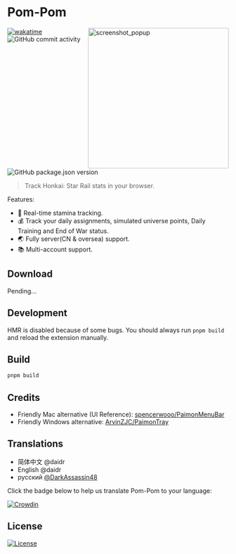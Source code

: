 # Pom-Pom

<img align="right" src="./screenshots/popup.png" width="320px" height="auto" alt="screenshot_popup" />

[![wakatime](https://wakatime.com/badge/github/daidr/pompom-webext.svg)](https://wakatime.com/badge/github/daidr/pompom-webext)
![GitHub commit activity](https://img.shields.io/github/commit-activity/y/daidr/pompom-webext?label=commits)

![GitHub package.json version](https://img.shields.io/github/package-json/v/daidr/pompom-webext)
<!-- [![Mozilla Add-on](https://img.shields.io/amo/users/pompom?label=firefox&color=green)](https://addons.mozilla.org/zh-CN/firefox/addon/pompom/) -->
<!-- [![Chrome Web Store](https://img.shields.io/chrome-web-store/users/ecafadojbjpamdlbhdgmfhihdojeekdd?label=chrome&color=green)](https://chrome.google.com/webstore/detail/pompom/ecafadojbjpamdlbhdgmfhihdojeekdd)
[![Microsoft Edge Addons](https://img.shields.io/badge/dynamic/json?label=edge&query=%24.activeInstallCount&url=https%3A%2F%2Fmicrosoftedge.microsoft.com%2Faddons%2Fgetproductdetailsbycrxid%2Famlfaonbmcninlpijbjkblmfgcanjdih&color=green)](https://microsoftedge.microsoft.com/addons/detail/pompom/amlfaonbmcninlpijbjkblmfgcanjdih) -->

> Track Honkai: Star Rail stats in your browser.

Features:

* 🌙 Real-time stamina tracking.
* 💰 Track your daily assignments, simulated universe points, Daily Training and End of War status.
* 🌏 Fully server(CN & oversea) support.
* 📚 Multi-account support.

## Download

<!-- [Firefox Addons](https://addons.mozilla.org/zh-CN/firefox/addon/pompom/) -->

<!-- [Chrome Webstore](https://chrome.google.com/webstore/detail/pompom/ecafadojbjpamdlbhdgmfhihdojeekdd)

[Edge Addons](https://microsoftedge.microsoft.com/addons/detail/amlfaonbmcninlpijbjkblmfgcanjdih) -->

Pending...

## Development

HMR is disabled because of some bugs. You should always run `pnpm build` and reload the extension manually.

## Build

```bash
pnpm build
```

## Credits

* Friendly Mac alternative (UI Reference): [spencerwooo/PaimonMenuBar](https://github.com/spencerwooo/PaimonMenuBar)
* Friendly Windows alternative: [ArvinZJC/PaimonTray](https://github.com/ArvinZJC/PaimonTray)

## Translations

* 简体中文 @daidr
* English @daidr
* русский [@DarkAssassin48](https://crowdin.com/profile/darkassassin)

Click the badge below to help us translate Pom-Pom to your language:

[![Crowdin](https://badges.crowdin.net/pompom-webext/localized.svg)](https://crowdin.com/project/pompom-webext)

## License

[![License](https://img.shields.io/badge/license-MIT-blue.svg)](LICENSE)
